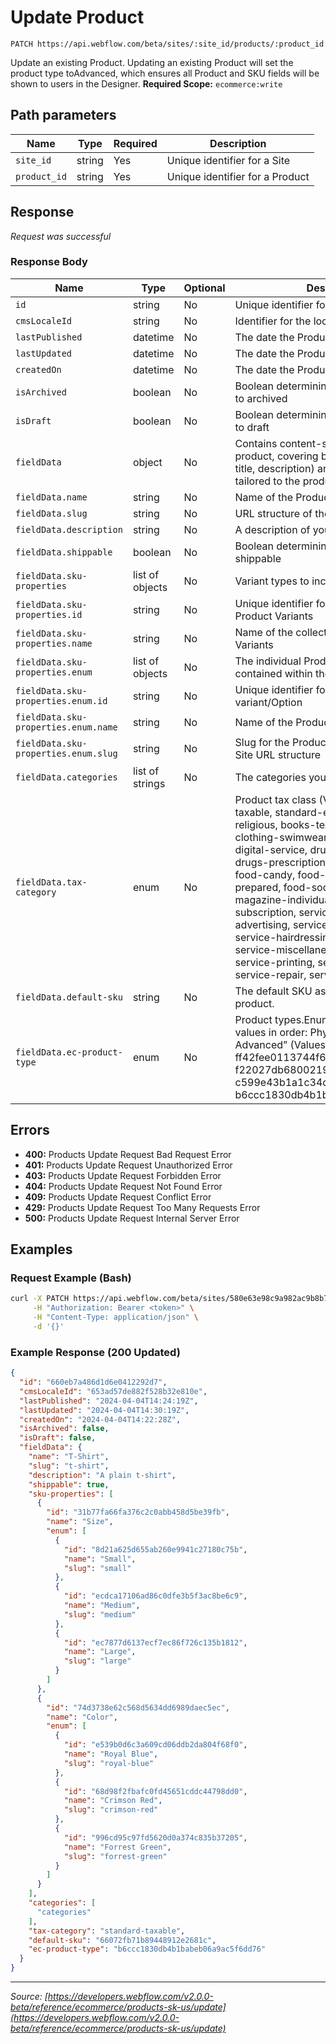 # Update Product

```
PATCH https://api.webflow.com/beta/sites/:site_id/products/:product_id
```

Update an existing Product.
Updating an existing Product will set the product type toAdvanced, which ensures all Product and SKU fields will be shown to users in the Designer.
**Required Scope:** `ecommerce:write`


## Path parameters

| Name | Type | Required | Description |
|---|---|---|---|
| `site_id` | string | Yes | Unique identifier for a Site |
| `product_id` | string | Yes | Unique identifier for a Product |




## Response

_Request was successful_

### Response Body

| Name | Type | Optional | Description |
|---|---|---|---|
| `id` | string | No | Unique identifier for the Product |
| `cmsLocaleId` | string | No | Identifier for the locale of the CMS item |
| `lastPublished` | datetime | No | The date the Product was last published |
| `lastUpdated` | datetime | No | The date the Product was last updated |
| `createdOn` | datetime | No | The date the Product was created |
| `isArchived` | boolean | No | Boolean determining if the Product is set to archived |
| `isDraft` | boolean | No | Boolean determining if the Product is set to draft |
| `fieldData` | object | No | Contains content-specific details for a product, covering both standard (e.g., title, description)  and custom fields tailored to the product setup. |
| `fieldData.name` | string | No | Name of the Product |
| `fieldData.slug` | string | No | URL structure of the Product in your site. |
| `fieldData.description` | string | No | A description of your product |
| `fieldData.shippable` | boolean | No | Boolean determining if the Product is shippable |
| `fieldData.sku-properties` | list of objects | No | Variant types to include in SKUs |
| `fieldData.sku-properties.id` | string | No | Unique identifier for a collection of Product Variants |
| `fieldData.sku-properties.name` | string | No | Name of the collection of Product Variants |
| `fieldData.sku-properties.enum` | list of objects | No | The individual Product variants that are contained within the collection |
| `fieldData.sku-properties.enum.id` | string | No | Unique identifier for a Product variant/Option |
| `fieldData.sku-properties.enum.name` | string | No | Name of the Product variant/Option |
| `fieldData.sku-properties.enum.slug` | string | No | Slug for the Product variant/Option in the Site URL structure |
| `fieldData.categories` | list of strings | No | The categories your product belongs to. |
| `fieldData.tax-category` | enum | No | Product tax class (Values: standard-taxable, standard-exempt, books-religious, books-textbook, clothing, clothing-swimwear, digital-goods, digital-service, drugs-non-prescription, drugs-prescription, food-bottled-water, food-candy, food-groceries, food-prepared, food-soda, food-supplements, magazine-individual, magazine-subscription, service-admission, service-advertising, service-dry-cleaning, service-hairdressing, service-installation, service-miscellaneous, service-parking, service-printing, service-professional, service-repair, service-training) |
| `fieldData.default-sku` | string | No | The default SKU associated with this product. |
| `fieldData.ec-product-type` | enum | No | Product types.Enums reflect the following values in order: Physical, Digital, Service, Advanced” (Values: ff42fee0113744f693a764e3431a9cc2, f22027db68002190aef89a4a2b7ac8a1, c599e43b1a1c34d5a323aedf75d3adf6, b6ccc1830db4b1babeb06a9ac5f6dd76) |




## Errors

* **400:** Products Update Request Bad Request Error
* **401:** Products Update Request Unauthorized Error
* **403:** Products Update Request Forbidden Error
* **404:** Products Update Request Not Found Error
* **409:** Products Update Request Conflict Error
* **429:** Products Update Request Too Many Requests Error
* **500:** Products Update Request Internal Server Error




## Examples

### Request Example (Bash)

```bash
curl -X PATCH https://api.webflow.com/beta/sites/580e63e98c9a982ac9b8b741/products/580e63fc8c9a982ac9b8b745 \
     -H "Authorization: Bearer <token>" \
     -H "Content-Type: application/json" \
     -d '{}'
```

### Example Response (200 Updated)

```json
{
  "id": "660eb7a486d1d6e0412292d7",
  "cmsLocaleId": "653ad57de882f528b32e810e",
  "lastPublished": "2024-04-04T14:24:19Z",
  "lastUpdated": "2024-04-04T14:30:19Z",
  "createdOn": "2024-04-04T14:22:28Z",
  "isArchived": false,
  "isDraft": false,
  "fieldData": {
    "name": "T-Shirt",
    "slug": "t-shirt",
    "description": "A plain t-shirt",
    "shippable": true,
    "sku-properties": [
      {
        "id": "31b77fa66fa376c2c0abb458d5be39fb",
        "name": "Size",
        "enum": [
          {
            "id": "8d21a625d655ab260e9941c27180c75b",
            "name": "Small",
            "slug": "small"
          },
          {
            "id": "ecdca17106ad86c0dfe3b5f3ac8be6c9",
            "name": "Medium",
            "slug": "medium"
          },
          {
            "id": "ec7877d6137ecf7ec86f726c135b1812",
            "name": "Large",
            "slug": "large"
          }
        ]
      },
      {
        "id": "74d3738e62c568d5634dd6989daec5ec",
        "name": "Color",
        "enum": [
          {
            "id": "e539b0d6c3a609cd06ddb2da804f68f0",
            "name": "Royal Blue",
            "slug": "royal-blue"
          },
          {
            "id": "68d98f2fbafc0fd45651cddc44798dd0",
            "name": "Crimson Red",
            "slug": "crimson-red"
          },
          {
            "id": "996cd95c97fd5620d0a374c835b37205",
            "name": "Forrest Green",
            "slug": "forrest-green"
          }
        ]
      }
    ],
    "categories": [
      "categories"
    ],
    "tax-category": "standard-taxable",
    "default-sku": "66072fb71b89448912e2681c",
    "ec-product-type": "b6ccc1830db4b1babeb06a9ac5f6dd76"
  }
}
```


---
*Source: [https://developers.webflow.com/v2.0.0-beta/reference/ecommerce/products-sk-us/update](https://developers.webflow.com/v2.0.0-beta/reference/ecommerce/products-sk-us/update)*